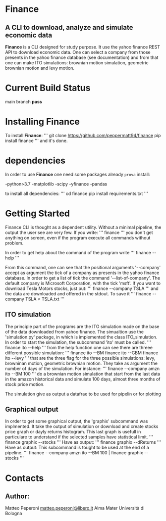 # Finance
## A CLI to download, analyze and simulate economic data

**Finance** is a CLI designed for study purpose.
 It use the yahoo finance REST API to download economic data.
One can select a company from those presents in the yahoo finance database 
(see documentation) and from that one can make ITO simulations:
brownian motion simulation, geometric brownian motion and 
levy motion.

# Current Build Status
main branch **pass**

# Installing Finance

To install **Finance**:
'''
git clone https://github.com/peppermatt94/finance
pip install finance
'''
and it's done.

# dependencies

In order to use **Finance** one need some packages already `prova`
install:

-python>3.7
-matplotlib
-scipy
-yfinance
-pandas

to install all dependencies:
'''
cd finance
pip install requirements.txt
'''
# Getting Started

Finance CLI is thought as a dependent utility. Without a minimal
pipeline, the output the user see are very few. 
If you write:
'''
finance
'''
you don't get anything on screen, even if the program execute all
commands without problem.

In order to get help about the command of the program write
'''
finance --help
'''

From this command, one can see that the positional arguments '--company'
accept as argument the tick of a company as presents in the yahoo finance
database. In order to get a list of tick the command '--list-of-company'.
The default company is Microsoft Corporation, with the tick 'msft'. If 
you want to download Tesla Motors stocks, just put:
'''
finance --company TSLA
'''
and the data are downloaded and offered in the stdout. 
To save it 
'''
finance --company TSLA > TSLA.txt
'''

## ITO simulation

The principle part of the programs are the ITO simulation made 
on the base of the data downloaded from yahoo finance. The simualtion
use the 'simulation.py' package, in which is implemented the
class ITO_simulation. 
In order to start the simulation, the subcommand 'ito' must be called.
'''
finance ito --help
'''
from the help function one can see there are threee different possible 
simulation:
'''
finance ito --BM <number-of-days>
finance ito --GBM <number-of-days>
finance ito --levy <number-of-days>
'''
that are the three flag for the three possible simulations: levy, 
browninan motion, geometric brownian motion. They take as argument
the number of days of the simulation. For instance:
'''
finance --company amzn ito --BM 100
'''
do a brownian motion simulation that start from the last data 
in the amazon historical data and simulate 100 days, almost three
months of stock price motion. 

The simulation give as output a datafrae to be used for pipelin or
for plotting

## Graphical output

In order to get some graphical output, the 'graphix' subcommand
was implmented. It take the output of simulation or download and
create stocks price graph or dayly returns histogram. This last
graph is usefull in particulare to understand if the selected
samples have statistical limit. 
'''
finance graphix --stocks
'''
Have as output:
'''
finance graphix --dReturns
'''
Have as output:
This subcommand is tought to be used at the end of a pipeline.
'''
finance --company amzn ito --BM 100 | finance graphix --stocks
'''
# Contacts

## Author: 
Matteo Peperoni
matteo.peperoni@libero.it
Alma Mater Università di Bologna

